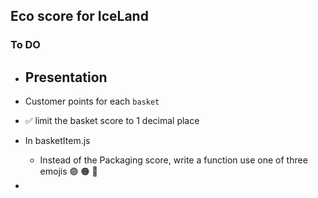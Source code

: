 ## Eco score for IceLand

### To DO
- Presentation 
    - 

- Customer points for each ```basket``` 

- ✅ limit the basket score to 1 decimal place 

- In basketItem.js    
    - Instead of the Packaging score, write a function use one of three emojis 🟢 🟠 🔴 

- 